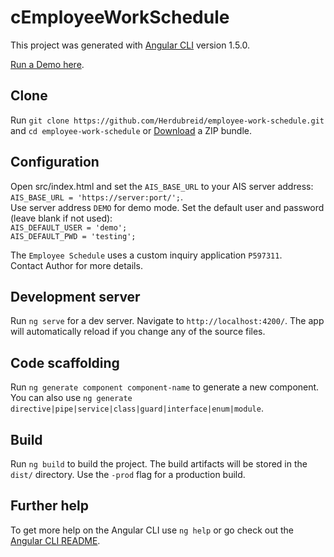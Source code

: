 # cEmployeeWorkSchedule

This project was generated with [Angular CLI](https://github.com/angular/angular-cli) version 1.5.0.

[Run a Demo here](http://es.celin.io).

## Clone

Run `git clone https://github.com/Herdubreid/employee-work-schedule.git` and `cd employee-work-schedule` or [Download](https://github.com/Herdubreid/employee-work-schedule/archive/master.zip) a ZIP bundle.

## Configuration

Open src/index.html and set the `AIS_BASE_URL` to your AIS server address:  
`AIS_BASE_URL = 'https://server:port/';`.  
Use server address `DEMO` for demo mode. 
Set the default user and password (leave blank if not used):  
`AIS_DEFAULT_USER = 'demo';`  
`AIS_DEFAULT_PWD = 'testing';` 

The `Employee Schedule` uses a custom inquiry application `P597311`.  
Contact Author for more details.

## Development server

Run `ng serve` for a dev server. Navigate to `http://localhost:4200/`. The app will automatically reload if you change any of the source files.

## Code scaffolding

Run `ng generate component component-name` to generate a new component. You can also use `ng generate directive|pipe|service|class|guard|interface|enum|module`.

## Build

Run `ng build` to build the project. The build artifacts will be stored in the `dist/` directory. Use the `-prod` flag for a production build.

## Further help

To get more help on the Angular CLI use `ng help` or go check out the [Angular CLI README](https://github.com/angular/angular-cli/blob/master/README.md).
